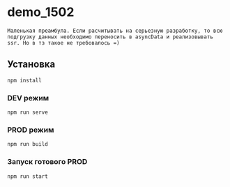 # demo_1502
```
Маленькая преамбула. Если расчитывать на серьезную разработку, то всю подгрузку данных необходимо переносить в asyncData и реализовывать ssr. Но в тз такое не требовалось =)
```
## Установка
```
npm install
```

### DEV режим
```
npm run serve
```

### PROD режим
```
npm run build
```

### Запуск готового PROD
```
npm run start
```
